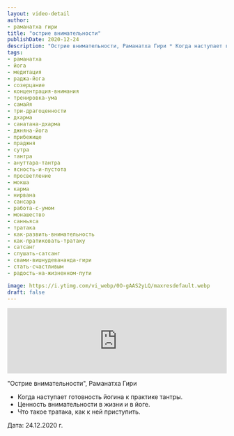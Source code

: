 ```yaml
---
layout: video-detail
author:
- раманатха гири
title: "острие внимательности"
publishDate: 2020-12-24
description: "Острие внимательности, Раманатха Гири * Когда наступает готовность йогина к практике тантры. * Ценность внимательности в жизни и в йоге. * Что такое тратака, как к ней приступить.   Дата  24.12.2020 г."
tags: 
- раманатха
- йога
- медитация
- раджа-йога
- созерцание
- концентрация-внимания
- тренировка-ума
- самайя
- три-драгоценности
- дхарма
- санатана-дхарма
- джняна-йога
- прибежище
- праджня
- сутра
- тантра
- ануттара-тантра
- ясность-и-пустота
- просветление
- мокша
- карма
- нирвана
- сансара
- работа-с-умом
- монашество
- санньяса
- тратака
- как-развить-внимательность
- как-пратиковать-тратаку
- сатсанг
- слушать-сатсанг
- свами-вишнудевананда-гири
- стать-счастливым
- радость-на-жизненном-пути

image: https://i.ytimg.com/vi_webp/0O-gAAS2yLQ/maxresdefault.webp
draft: false
---
```


<iframe width="100%" src="https://www.youtube.com/embed/0O-gAAS2yLQ" frameborder="0" allowfullscreen=""></iframe> 

 "Острие внимательности", Раманатха Гири

* Когда наступает готовность йогина к практике тантры.
* Ценность внимательности в жизни и в йоге.
* Что такое тратака, как к ней приступить.

  
 Дата: 24.12.2020 г.

  

 